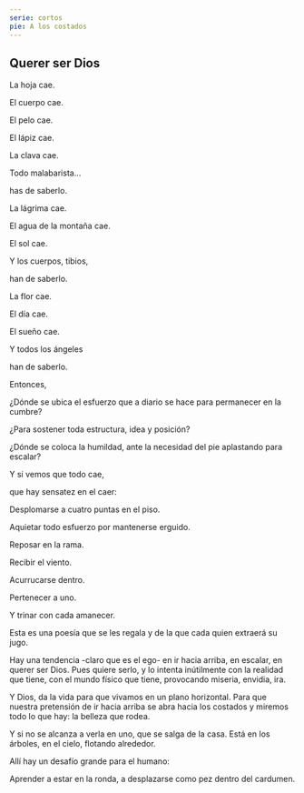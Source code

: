 ```yaml
---
serie: cortos
pie: A los costados
---
```


## Querer ser Dios



La hoja cae.

El cuerpo cae.

El pelo cae.

El lápiz cae.

La clava cae.



Todo malabarista…

has de saberlo.



La lágrima cae.

El agua de la montaña cae.

El sol cae.

Y los cuerpos, tibios,

han de saberlo.



La flor cae.

El día cae.

El sueño cae.

Y todos los ángeles

han de saberlo.



Entonces,

¿Dónde se ubica el esfuerzo que a diario se hace para permanecer en la cumbre?

¿Para sostener toda estructura, idea y posición?

¿Dónde se coloca la humildad, ante la necesidad del pie aplastando para escalar?



Y si vemos que todo cae,

que hay sensatez en el caer:

Desplomarse a cuatro puntas en el piso.

Aquietar todo esfuerzo por mantenerse erguido.

Reposar en la rama.

Recibir el viento.

Acurrucarse dentro.

Pertenecer a uno.

Y trinar con cada amanecer.



Esta es una poesía que se les regala y de la que cada quien extraerá su jugo.



Hay una tendencia -claro que es el ego- en ir hacia arriba, en escalar, en querer ser Dios. Pues quiere serlo, y lo intenta inútilmente con la realidad que tiene, con el mundo físico que tiene, provocando miseria, envidia, ira.

Y Dios, da la vida para que vivamos en un plano horizontal. Para que nuestra pretensión de ir hacia arriba se abra hacia los costados y miremos todo lo que hay: la belleza que rodea.

Y si no se alcanza a verla en uno, que se salga de la casa. Está en los árboles, en el cielo, flotando alrededor.

Allí hay un desafío grande para el humano:

Aprender a estar en la ronda, a desplazarse como pez dentro del cardumen.
